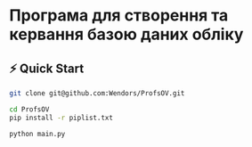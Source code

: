 Програма для створення та кервання базою даних обліку
================================

## ⚡ Quick Start

```bash
git clone git@github.com:Wendors/ProfsOV.git

cd ProfsOV
pip install -r piplist.txt

python main.py
```
